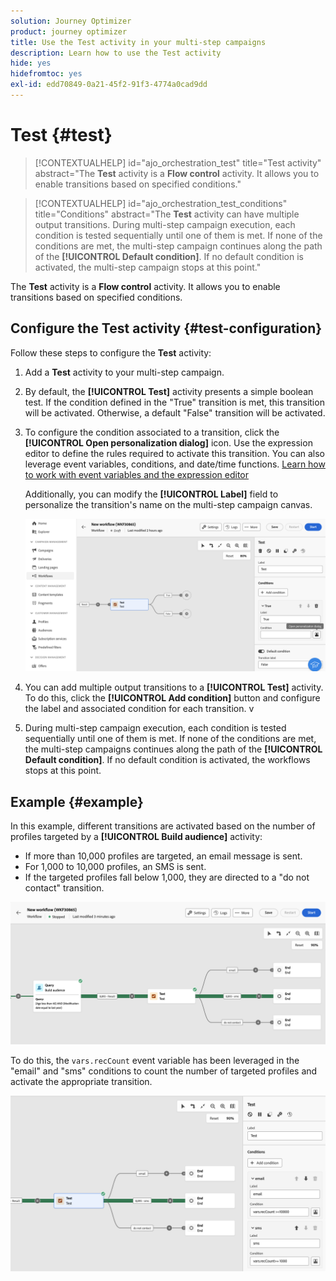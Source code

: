 ```yaml
---
solution: Journey Optimizer
product: journey optimizer
title: Use the Test activity in your multi-step campaigns
description: Learn how to use the Test activity
hide: yes
hidefromtoc: yes
exl-id: edd70849-0a21-45f2-91f3-4774a0cad9dd
---
```

# Test {#test}

>[!CONTEXTUALHELP]
>id="ajo_orchestration_test"
>title="Test activity"
>abstract="The **Test** activity is a **Flow control** activity. It allows you to enable transitions based on specified conditions."

>[!CONTEXTUALHELP]
>id="ajo_orchestration_test_conditions"
>title="Conditions"
>abstract="The **Test** activity can have multiple output transitions. During multi-step campaign execution, each condition is tested sequentially until one of them is met. If none of the conditions are met, the multi-step campaign continues along the path of the **[!UICONTROL Default condition]**. If no default condition is activated, the multi-step campaign stops at this point."

The **Test** activity is a **Flow control** activity. It allows you to enable transitions based on specified conditions.

## Configure the Test activity {#test-configuration}

Follow these steps to configure the **Test** activity:

1. Add a **Test** activity to your multi-step campaign.

1. By default, the **[!UICONTROL Test]** activity presents a simple boolean test. If the condition defined in the "True" transition is met, this transition will be activated. Otherwise, a default "False" transition will be activated.

1. To configure the condition associated to a transition, click the **[!UICONTROL Open personalization dialog]** icon. Use the expression editor to define the rules required to activate this transition. You can also leverage event variables, conditions, and date/time functions. [Learn how to work with event variables and the expression editor](../event-variables.md)

    Additionally, you can modify the **[!UICONTROL Label]** field to personalize the transition's name on the multi-step campaign canvas.

    ![](../assets/workflow-test-default.png)

1. You can add multiple output transitions to a **[!UICONTROL Test]** activity. To do this, click the **[!UICONTROL Add condition]** button and configure the label and associated condition for each transition.
v
1. During multi-step campaign execution, each condition is tested sequentially until one of them is met. If none of the conditions are met, the multi-step campaigns continues along the path of the **[!UICONTROL Default condition]**. If no default condition is activated, the workflows stops at this point.

## Example {#example}

In this example, different transitions are activated based on the number of profiles targeted by a **[!UICONTROL Build audience]** activity:

* If more than 10,000 profiles are targeted, an email message is sent.
* For 1,000 to 10,000 profiles, an SMS is sent.
* If the targeted profiles fall below 1,000, they are directed to a "do not contact" transition.

![](../assets/workflow-test-example.png)

To do this, the `vars.recCount` event variable has been leveraged in the "email" and "sms" conditions to count the number of targeted profiles and activate the appropriate transition.

![](../assets/workflow-test-example-config.png)
